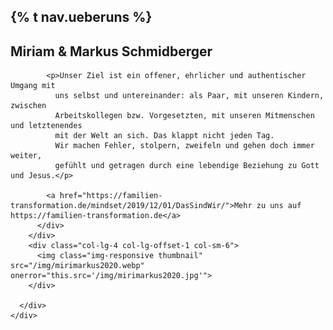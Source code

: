 <section id="about">

  <div class="banner">
    <div class="container">
      <div class="row">
        <div class="col-lg-12">
          <h2>{% t nav.ueberuns %}</h2>
        </div>
      </div>
    </div>
  </div>

  <div class="content-section-a">
    <div class="container">
      <div class="row">
        <div class="col-lg-7">
          <h2 class="section-heading">Miriam & Markus Schmidberger</h2>
          <div class="lead">

            <p>Unser Ziel ist ein offener, ehrlicher und authentischer Umgang mit
              uns selbst und untereinander: als Paar, mit unseren Kindern, zwischen
              Arbeitskollegen bzw. Vorgesetzten, mit unseren Mitmenschen und letztenendes
              mit der Welt an sich. Das klappt nicht jeden Tag.
              Wir machen Fehler, stolpern, zweifeln und gehen doch immer weiter,
              gefühlt und getragen durch eine lebendige Beziehung zu Gott und Jesus.</p>

            <a href="https://familien-transformation.de/mindset/2019/12/01/DasSindWir/">Mehr zu uns auf https://familien-transformation.de</a>
          </div>
        </div>
        <div class="col-lg-4 col-lg-offset-1 col-sm-6">
          <img class="img-responsive thumbnail" src="/img/mirimarkus2020.webp" onerror="this.src='/img/mirimarkus2020.jpg'">
        </div>

      </div>
    </div>
  </div>

</section>
